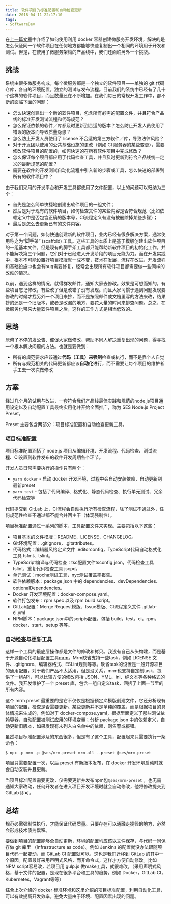 ```yaml
---
title: 软件项目的标准配置和自动检查更新
date: 2018-04-11 22:17:10
tags:
- SoftwareDev
---
```


在[上一篇文章](/blog/2017/09/07/docker-dev-env/)中介绍了如何使用利用 docker 容器创建微服务开发环境，解决的是怎么保证同一个软件项目在任何地方都能够快速复制出一个相同的环境用于开发和测试。但是，在使用了微服务架构的产品线中，我们还面临另外一个挑战。

## 挑战

系统由很多微服务构成，每个微服务都是一个独立的软件项目——单独的 git 代码仓库，各自的环境配置，独立的测试与发布流程。目前我们的系统中已经有了几十个这样的软件项目，而且数量还在不断增加。在我们每日的常规开发工作中，都不断的面临下面的问题：

- 怎么快速创建出一个新的软件项目，包含所有必需的配置文件，并且符合产品线的标准开发测试流程和代码规范？
- 怎么保证依赖的软件／库都及时更新到合适的版本？怎么防止开发人员使用了错误的版本而导致质量隐患？
- 怎么防止开发人员使用了 license 不合适的第三方软件／库，导致法律风险？
- 对于开发团队使用的公共基础设施的更改（例如 CI 服务器的某些变更），需要修改软件项目的配置的，如何快速的在所有软件项目中完成修改？
- 怎么保证每个项目都应用了代码检查工具，并且及时更新到符合产品线统一定义的最新规范的配置？
- 需要在软件的开发测试自动化流程中引入新的步骤或工具，怎么快速的部署到所有的软件项目中？

由于我们采用的开发平台和开发工具都使用了文件配置，以上的问题可以归纳为三个：

* 首先是怎么简单快捷地创建出软件项目的一组文件；
* 然后是对于现有的软件项目，如何检查文件的某些内容是否符合规范（比如依赖定义中是否包含正确的版本号，CI流程定义有没有被删除掉某些步骤）；
* 最后是怎么去更新已有的文件内容。

对于第一个问题，如何快速创建新的软件项目，业内已经有很多解决方案，通常使用称之为“脚手架” (scaffold) 工具。这些工具的本质上是基于模版创建出软件项目的一组基本文件。但是现有的脚手架工具都只能帮助新软件项目的初始化工作，并不能解决第三个问题，它们对于已经进入开发阶段的项目无能为力。而在开发实践中，根本不可能设置好项目模版就一成不变，技术在发展，流程在改进，开发流程和基础设施中也会有bug需要修复，经常会出现所有软件项目都需要做一些同样的改动的情况。

以前，遇到这样的情况，就得群发邮件，通知大家去修改。效果是可想而知的，有些项目忘记修改，有些改了但是改错了没有发现。而且大家习惯于遇到问题发现要修改的时候才找另外一个项目来抄，而不是按照邮件或文档里写的方法来改，结果抄的还是一个旧版本，或者是改漏的地方，要花大量的时间来排查问题。总之，在微服务化带来大量软件项目之后，这样的工作方式是相当低效的。

## 思路

厌倦了不停的发公告、催促大家做修改、帮助不同人解决重复出现的问题，得寻找一个根本解决问题的方法。也就是要做到：

* 所有的规范要求应该通过**代码（工具）**来**强制**检查或执行，而不是靠个人自觉
* 所有与规范相关的代码更新都应该**自动化**进行，而不需要让每个项目的维护者手工去一次次做修改

## 方案

经过几个月的试用与改进，一套符合我们产品线最佳实践和规范的node.js项目通用设定以及自动配置工具最终实用化并开始全面推广，称为 SES Node.js Project Preset。

Preset 主要包含两部分：项目标准配置和自动检查更新工具。

### 项目标准配置

项目标准配置涵括了 node.js 项目从编辑环境、开发流程、代码检查、测试流程、CI设置到软件发布的软件开发周期各个环节。

开发人员日常需要执行的操作只有两个：

- `yarn docker` - 启动 docker 开发环境，过程中会自动安装依赖，自动更新到最新preset
- `yarn test` - 包括了代码编译、格式化、静态代码检查、执行单元测试、冗余代码检查等

代码提交到 GitLab 上，CI流程会自动执行所有检查流程，除了测试不通过外，任何规范性检查不通过都不能合并回主干（体现强制性）。

项目标准配置通过一系列的脚本、工具配置文件来实现。主要包括以下这些：

- 项目基本的文件模版：README，LICENSE，CHANGELOG。
- Git环境配置：.gitignore，.gitattributes。
- 代码格式：编辑器风格定义文件 .editorconfig，TypeScript代码自动格式化工具 tsfmt、tslint。
- TypeScript编译与代码检查：tsc配置文件tsconfig.json，代码检查工具 tslint，重复代码检查工具 jscpd。
- 单元测试：mocha测试工具，nyc测试覆盖率报告。
- 软件依赖版本：package.json 中的 dependencies、devDependencies、optionalDependencies。
- Docker 开发环境配置：docker-compose.yaml。
- 软件打包发布：rpm spec 以及 rpm build script。
- GitLab配置：Merge Request模版、Issue模版、CI流程定义文件 .gitlab-ci.yml
- NPM脚本：package.json中的scripts配置，包括 build，test，ci，rpm，docker，start，setup 等等。


### 自动检查与更新工具

这样一个工具的最底层操作都是文件的修改和拷贝。我没有自己从头构建，而是基于开源自动化项目配置工具[mrm](https://github.com/sapegin/mrm)。Mrm缺省支持一些task，例如 LICENSE 文件、.gitignore、编辑器格式、ESLint规则等等。缺省task的设置是一般开源项目的通用配置，对于我们产品不太适用，但是没关系，mrm也支持自定制task，提供了一组API，可以比较方便的修改包括 JSON、YML、ini、纯文本等各种格式的文件。我开发维护了一个 preset 库，包含一组自定义task，涵括了上面一节里的所有内容。

这个 mrm preset 最重要的是它不仅仅是根据预定义模版创建文件，它还分析现有项目的配置，检查是否需要更新。某些更新并不是单纯的覆盖，而是根据项目的具体情况来生成的，例如对于 docker-compose.yaml，根据里面定义了那些测试依赖容器，自动配置被测试应用的环境变量；分析 package.json 中的依赖定义，自动更新旧版本，如果发现有未列入白名单中的依赖，则告警或报错。

虽然项目标准配置涉及的东西很多，但是有了这个工具，配置起来只需要执行一条命令：

``` shell
$ npx -p mrm -p @ses/mrm-preset mrm all --preset @ses/mrm-preset
```

项目只需要配置一次，以后 preset 有新版本发布，在 docker 开发环境启动时就会自动安装并且更新。

当项目标准配置需要更改，仅需要更新并发布npm包`@ses/mrm-preset` ，也无需通知大家改动，任何开发者在进入项目开发环境时就会自动修改，他将修改提交到 GitLab 即可。

## 总结

规范必需强制性执行，才能保证代码质量。只要存在可以通融走捷径的地方，必然会形成技术债务累积。

要做到项目的配置能够全自动更新，环境的配置均应该以文件保存，与代码一同保存做 git 库里 （Infrastructure as code）。例如 Jenkins 的配置就没办法跟随项目代码一起变动，而 GitLab CI 配置就可以，这也是我们迁移到 GitLab 的其中一个原因。配置最好采用声明式风格，而非命令式，这样才方便自动修改。比如NPM script容易改，若项目用 gulp.js 做make工具，就很难改。（采用声明式风格，基于文件的配置，是现在很多平台和工具的趋势，例如 Docker，GitLab CI，Kubernetes，Vagrant等等）

综合上次介绍的 docker 标准环境和这里介绍的项目标准配置，利用自动化工具，可以有效提高开发效率，避免大量由于环境、配置因素出现的问题。

